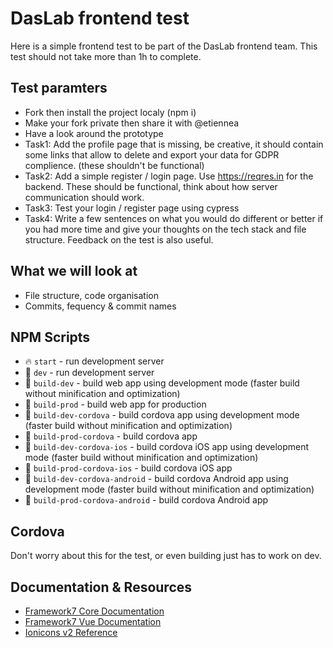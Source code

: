 # DasLab frontend test

Here is a simple frontend test to be part of the DasLab frontend team.
This test should not take more than 1h to complete.

## Test paramters

* Fork then install the project localy (npm i)
* Make your fork private then share it with @etiennea
* Have a look around the prototype
* Task1: Add the profile page that is missing, be creative, it should contain some links that allow to delete and export your data for GDPR complience. (these shouldn't be functional)
* Task2: Add a simple register / login page. Use https://reqres.in for the backend. These should be functional, think about how server communication should work.
* Task3: Test your login / register page using cypress
* Task4: Write a few sentences on what you would do different or better if you had more time and give your thoughts on the tech stack and file structure. Feedback on the test is also useful.

## What we will look at

* File structure, code organisation
* Commits, fequency & commit names

## NPM Scripts

* 🔥 `start` - run development server
* 🔧 `dev` - run development server
* 🔧 `build-dev` - build web app using development mode (faster build without minification and optimization)
* 🔧 `build-prod` - build web app for production
* 📱 `build-dev-cordova` - build cordova app using development mode (faster build without minification and optimization)
* 📱 `build-prod-cordova` - build cordova app
* 📱 `build-dev-cordova-ios` - build cordova iOS app using development mode (faster build without minification and optimization)
* 📱 `build-prod-cordova-ios` - build cordova iOS app
* 📱 `build-dev-cordova-android` - build cordova Android app using development mode (faster build without minification and optimization)
* 📱 `build-prod-cordova-android` - build cordova Android app

## Cordova

Don't worry about this for the test, or even building just has to work on dev.

## Documentation & Resources

* [Framework7 Core Documentation](https://framework7.io/docs/)
* [Framework7 Vue Documentation](https://framework7.io/vue/)
* [Ionicons v2 Reference](https://ionicons.com/v2)
